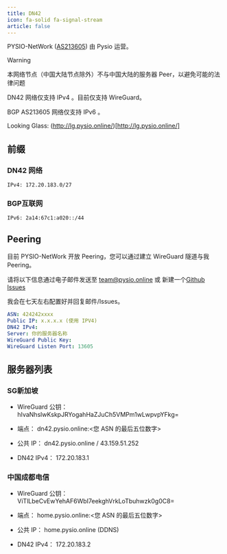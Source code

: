 ```yaml
---
title: DN42
icon: fa-solid fa-signal-stream
article: false
---
```


PYSIO-NetWork ([AS213605](https://apps.db.ripe.net/db-web-ui/lookup?source=ripe&key=AS213605&type=aut-num)) 由 Pysio 运营。

> [!WARNING]
> 本网络节点（中国大陆节点除外）不与中国大陆的服务器 Peer，以避免可能的法律问题

DN42 网络仅支持 IPv4 。目前仅支持 WireGuard。

BGP AS213605 网络仅支持 IPv6 。

Looking Glass: (http://lg.pysio.online/)[http://lg.pysio.online/]

## 前缀

### DN42 网络

```
IPv4: 172.20.183.0/27
```

### BGP互联网

```
IPv6: 2a14:67c1:a020::/44
```

## Peering

目前 PYSIO-NetWork 开放 Peering，您可以通过建立 WireGuard 隧道与我 Peering。

请将以下信息通过电子邮件发送至 team@pysio.online 或 新建一个[Github Issues](https://github.com/pysio2007/Vue-blog/issues/new/choose)

我会在七天左右配置好并回复邮件/Issues。

```yaml
ASN: 424242xxxx
Public IP: x.x.x.x (使用 IPV4)
DN42 IPv4:
Server: 你的服务器名称
WireGuard Public Key:
WireGuard Listen Port: 13605
```

## 服务器列表

### SG新加坡

- WireGuard 公钥：hIvaNhslwKskpJRYogahHaZJuCh5VMPm1wLwpvpYFkg=

- 端点： dn42.pysio.online:<您 ASN 的最后五位数字>

- 公共 IP： dn42.pysio.online / 43.159.51.252

- DN42 IPv4： 172.20.183.1

### 中国成都电信

- WireGuard 公钥：ViTlLbeCvEwYehAF6WbI7eekghVrkLoTbuhwzk0g0C8=

- 端点： home.pysio.online:<您 ASN 的最后五位数字>

- 公共 IP： home.pysio.online (DDNS)

- DN42 IPv4： 172.20.183.2